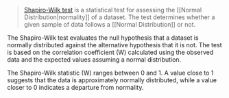 >[Shapiro-Wilk test](https://en.wikipedia.org/wiki/Shapiro%E2%80%93Wilk_test) is a statistical test for assessing the [[Normal Distribution|normality]] of a dataset. The test determines whether a given sample of data follows a [[Normal Distribution]] or not.

The Shapiro-Wilk test evaluates the null hypothesis that a dataset is normally distributed against the alternative hypothesis that it is not. The test is based on the correlation coefficient (W) calculated using the observed data and the expected values assuming a normal distribution.

The Shapiro-Wilk statistic (W) ranges between 0 and 1. A value close to 1 suggests that the data is approximately normally distributed, while a value closer to 0 indicates a departure from normality. 